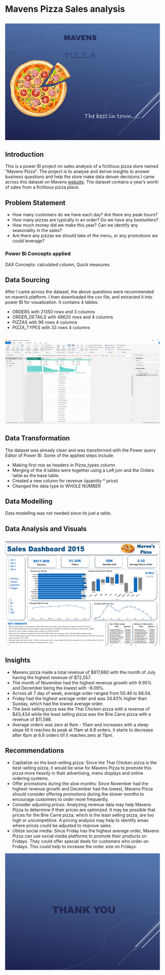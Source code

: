 # Mavens Pizza Sales analysis

![](pizza_homepage.png)
---

## Introduction
This is a power BI project on sales analysis of a fictitious pizza store named "Mavens Pizza". The project is to analyse and derive insights to answer business questions and help the store make data deiven decisions.I came across this dataset on Mavens [website](https://mavenanalytics.io/data-playground). The dataset contains a year’s worth of sales from a fictitious pizza place.

## Problem Statement
-	How many customers do we have each day? Are there any peak hours?
-	How many pizzas are typically in an order? Do we have any bestsellers?
-	How much money did we make this year? Can we identify any seasonality in the sales?
-	Are there any pizzas we should take of the menu, or any promotions we could leverage?

### Power Bi Concepts applied
 DAX Concepts: calculated column, Quick measures.
 
## Data Sourcing 
After I came across the dataset, the above questions were recommended on maven’s platform. I then downloaded the csv file, and extracted it into power BI for visualization.
It contains 4 tables:
- ORDERS with 21350 rows and 3 columns
- ORDER_DETAILS with 48620 rows and 4 columns
- PIZZAS with 96 rows 4 columns
- PIZZA_TYPES with 33 rows 4 columns

![](before_merging.png)
---

## Data Transformation
The dataset was already clean and was transformed with the Power query Editor of Power BI. Some of the applied steps include:
- Making first row as headers in Pizza_types column
- Merging of the 4 tables were together using a Left join and the Orders table as the base table.
- Created a new column for revenue (quantity * price)
- Changed the data type to WHOLE NUMBER

## Data Modelling
Data modelling was not needed since its just a table.

## Data Analysis and Visuals

![](Pizza_dashboard.png)
---

## Insights
- Mavens pizza made a total revenue of $817,860 with the month of July having the highest revenue of $72,557.
- The month of November had the highest revenue growth with 9.95% and December being the lowest with -8.09%.
- Across all 7 day of week, average order ranged from 50.46 to 68.04.
- Friday had the highest average order and was 34.83% higher than Sunday, which had the lowest average order.
- The best selling pizza was the Thai Chicken pizza with a revenue of $43,434 while the least selling pizza was the Brie Carre pizza with a revenue of $11,588.
- Average orders was zero at 9am - 10am and increases with a steep slope till it reaches its peak at 11am at 6.9 orders, it starts to decrease after 6pm at 6.6 orders till it reaches zero at 11pm.

## Recommendations 
- Capitalize on the best-selling pizza: Since the Thai Chicken pizza is the best-selling pizza, it would be wise for Mavens Pizza to promote this pizza more heavily in their advertising, menu displays and online ordering systems.
- Offer promotions during the slow months: Since November had the highest revenue growth and December had the lowest, Mavens Pizza should consider offering promotions during the slower months to encourage customers to order more frequently.
- Consider adjusting prices: Analyzing revenue data may help Mavens Pizza to determine if their prices are optimized. It may be possible that prices for the Brie Carre pizza, which is the least selling pizza, are too high or uncompetitive. A pricing analysis may help to identify areas where prices could be adjusted to improve sales.
- Utilize social media: Since Friday has the highest average order, Mavens Pizza can use social media platforms to promote their products on Fridays. They could offer special deals for customers who order on Fridays. This could help to increase the order size on Fridays.

![](pizza_thank_you.png)
